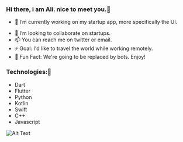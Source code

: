 ### Hi there, i am Ali. nice to meet you.👋

- 🔭 I’m currently working on my startup app, more specifically the UI.
<!-- - 🌱 I’m currently learning data-science. -->
- 👯 I’m looking to collaborate on startups.
- 📫 You can reach me on twitter or email.
- ⚡ Goal: I'd like to travel the world while working remotely.
- 🚨 Fun Fact: We're going to be replaced by bots. Enjoy!

### Technologies:👋


* Dart
* Flutter
* Python
* Kotlin
* Swift
* C++
* Javascript

![Alt Text](https://upload.wikimedia.org/wikipedia/commons/6/6f/Programming123najra.gif)


